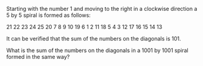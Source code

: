 Starting with the number 1 and moving to the right in a clockwise direction a 5 by 5 spiral is formed as follows:

21 22 23 24 25 20 7 8 9 10 19 6 1 2 11 18 5 4 3 12 17 16 15 14 13

It can be verified that the sum of the numbers on the diagonals is 101.

What is the sum of the numbers on the diagonals in a 1001 by 1001 spiral formed in the same way?
